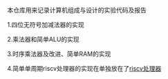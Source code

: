 本仓库用来记录计算机组成与设计的实验代码及报告

1.四位无符号加减法器的实现

2.乘法器和简单ALU的实现

3.时序乘法器及改进、简单RAM的实现

4.简单单周期riscv处理器的实现在单独放在了[riscv处理器](github.com/ccuuy/riscv)
